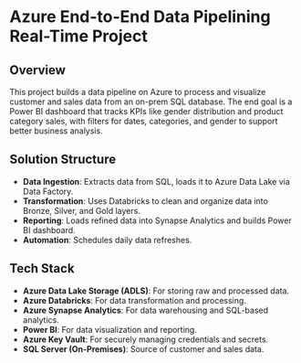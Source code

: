 # Azure End-to-End Data Pipelining Real-Time Project 
## Overview

This project builds a data pipeline on Azure to process and visualize customer and sales data from an on-prem SQL database. The end goal is a Power BI dashboard that tracks KPIs like gender distribution and product category sales, with filters for dates, categories, and gender to support better business analysis.

## Solution Structure

- **Data Ingestion**: Extracts data from SQL, loads it to Azure Data Lake via Data Factory.
- **Transformation**: Uses Databricks to clean and organize data into Bronze, Silver, and Gold layers.
- **Reporting**: Loads refined data into Synapse Analytics and builds Power BI dashboard.
- **Automation**: Schedules daily data refreshes.

## Tech Stack

- **Azure Data Lake Storage (ADLS)**: For storing raw and processed data.
- **Azure Databricks**: For data transformation and processing.
- **Azure Synapse Analytics**: For data warehousing and SQL-based analytics.
- **Power BI**: For data visualization and reporting.
- **Azure Key Vault**: For securely managing credentials and secrets.
- **SQL Server (On-Premises)**: Source of customer and sales data.
